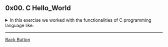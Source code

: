 ## 0x00. C Hello_World

<details>
<summary>In this exercise we worked with the functionalities of C programming language like: </summary>
<br>

- Compiler gcc
- C basic basic structure
- C basic commands

</details>

---

[Back Button](https://github.com/FatChicken277/holbertonschool-low_level_programming)